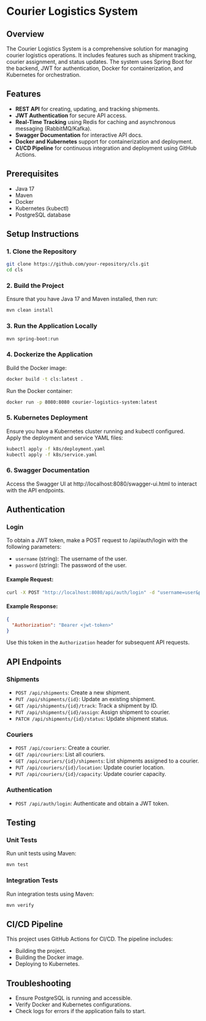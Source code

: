 # Courier Logistics System

## Overview

The Courier Logistics System is a comprehensive solution for managing courier logistics operations. It includes features such as shipment tracking, courier assignment, and status updates. The system uses Spring Boot for the backend, JWT for authentication, Docker for containerization, and Kubernetes for orchestration.

## Features

- **REST API** for creating, updating, and tracking shipments.
- **JWT Authentication** for secure API access.
- **Real-Time Tracking** using Redis for caching and asynchronous messaging (RabbitMQ/Kafka).
- **Swagger Documentation** for interactive API docs.
- **Docker and Kubernetes** support for containerization and deployment.
- **CI/CD Pipeline** for continuous integration and deployment using GitHub Actions.

## Prerequisites

- Java 17
- Maven
- Docker
- Kubernetes (kubectl)
- PostgreSQL database

## Setup Instructions

### 1. Clone the Repository

```bash
git clone https://github.com/your-repository/cls.git
cd cls
```

### 2. Build the Project

Ensure that you have Java 17 and Maven installed, then run:
```bash
mvn clean install
```

### 3. Run the Application Locally

```bash
mvn spring-boot:run
```

### 4. Dockerize the Application

Build the Docker image:
```bash
docker build -t cls:latest .
```

Run the Docker container:
```bash
docker run -p 8080:8080 courier-logistics-system:latest
```
### 5. Kubernetes Deployment
Ensure you have a Kubernetes cluster running and kubectl configured. Apply the deployment and service YAML files:
```bash
kubectl apply -f k8s/deployment.yaml
kubectl apply -f k8s/service.yaml
```

### 6. Swagger Documentation
Access the Swagger UI at http://localhost:8080/swagger-ui.html to interact with the API endpoints. 

## Authentication
### Login
To obtain a JWT token, make a POST request to /api/auth/login with the following parameters:

- `username` (string): The username of the user.
- `password` (string): The password of the user.

#### Example Request:
```bash
curl -X POST "http://localhost:8080/api/auth/login" -d "username=user&password=pass"
```

#### Example Response:
```json
{
  "Authorization": "Bearer <jwt-token>"
}
```
Use this token in the `Authorization` header for subsequent API requests.

## API Endpoints

### Shipments

- `POST /api/shipments`: Create a new shipment.
- `PUT /api/shipments/{id}`: Update an existing shipment.
- `GET /api/shipments/{id}/track`: Track a shipment by ID.
- `PUT /api/shipments/{id}/assign`: Assign shipment to courier.
- `PATCH /api/shipments/{id}/status`: Update shipment status.

### Couriers

- `POST /api/couriers`: Create a courier.
- `GET /api/couriers`: List all couriers.
- `GET /api/couriers/{id}/shipments`: List shipments assigned to a courier.
- `PUT /api/couriers/{id}/location`: Update courier location.
- `PUT /api/couriers/{id}/capacity`: Update courier capacity.

### Authentication

- `POST /api/auth/login`: Authenticate and obtain a JWT token.


## Testing

### Unit Tests

Run unit tests using Maven:
```bash
mvn test
```

### Integration Tests

Run integration tests using Maven:
```bash
mvn verify
```

## CI/CD Pipeline

This project uses GitHub Actions for CI/CD. The pipeline includes:

- Building the project.
- Building the Docker image.
- Deploying to Kubernetes.

## Troubleshooting

- Ensure PostgreSQL is running and accessible.
- Verify Docker and Kubernetes configurations.
- Check logs for errors if the application fails to start.